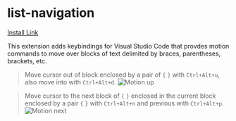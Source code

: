 # list-navigation
[Install Link](https://marketplace.visualstudio.com/items?itemName=ironyman.list-navigation)

This extension adds keybindings for Visual Studio Code that provdes motion commands to move over blocks of text delimited by braces, parentheses, brackets, etc.

> Move cursor out of block enclosed by a pair of `{` `}` with `Ctrl+Alt+u`, also move into with `Ctrl+Alt+d`.
![Motion up](/assets/up.apng "Motion up")

> Move cursor to the next block of `{` `}` enclosed in the current block enclosed by a pair `{` `}` with `Ctrl+Alt+n` and previous with `Ctrl+Alt+p`.
![Motion next](/assets/next.apng "Motion next")

